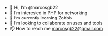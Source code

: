 - 👋 Hi, I’m @marcosgb22
- 👀 I’m interested in PHP for networking
- 🌱 I’m currently learning Zabbix 
- 💞️ I’m looking to collaborate on uses and tools
- 📫 How to reach me marcosgb22@gmail.com

<!---
marcosgb22/marcosgb22 is a ✨ special ✨ repository because its `README.md` (this file) appears on your GitHub profile.
You can click the Preview link to take a look at your changes.
--->
